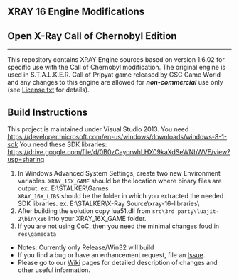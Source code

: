 ## XRAY 16 Engine Modifications
## Open X-Ray Call of Chernobyl Edition
----
This repository contains XRAY Engine sources based on version 1.6.02 for specific use with the Call of Chernobyl modification.
The original engine is used in S.T.A.L.K.E.R. Call of Pripyat game released by GSC Game World and any changes to this engine are allowed for ***non-commercial*** use only (see [License.txt](https://github.com/avoitishin/xray-16/blob/master/License.txt) for details).

## Build Instructions
This project is maintained under Visual Studio 2013.
You need https://developer.microsoft.com/en-us/windows/downloads/windows-8-1-sdk
You need these SDK libraries: https://drive.google.com/file/d/0B0zCaycrwhLHX09kaXdSeWNhWVE/view?usp=sharing

1. In Windows Advanced System Settings, create two new Environment variables.
`XRAY_16X_GAME` should be the location where binary files are output. ex. E:\STALKER\Games\
`XRAY_16X_LIBS` should be the folder in which you extracted the needed SDK libraries. ex. E:\STALKER\X-Ray Source\xray-16-libraries\
2. After building the solution copy lua51.dll from `src\3rd party\luajit-2\bin\x86` into your XRAY_16X_GAME folder.
3. If you are not using CoC, then you need the minimal changes foud in `res\gamedata`

* Notes: Currently only Release/Win32 will build
* If you find a bug or have an enhancement request, file an [Issue](https://github.com/revolucas/xray-16/issues).
* Please go to our [Wiki](https://github.com/avoitishin/xray-16/wiki) pages for detailed description of changes and other useful information.   


